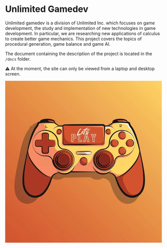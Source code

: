 # Unlimited Gamedev

Unlimited gamedev is a division of Unlimited Inc. which focuses on game development, the study and implementation of new technologies in game development. In particular, we are researching new applications of calculus to create better game mechanics. This project covers the topics of procedural generation, game balance and game AI.

The document containing the description of the project is located in the `/docs` folder.

⚠️ At the moment, the site can only be viewed from a laptop and desktop screen.

![Gamepad](public/gamepad.png)
